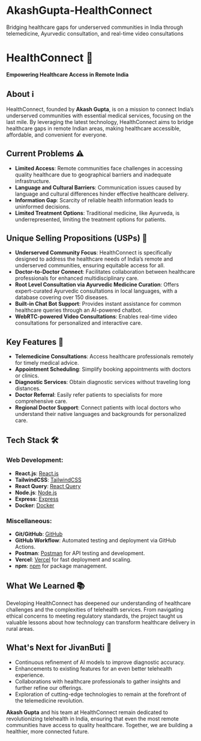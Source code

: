# AkashGupta-HealthConnect
Bridging healthcare gaps for underserved communities in India through telemedicine, Ayurvedic consultation, and real-time video consultations

# HealthConnect 🏥  
**Empowering Healthcare Access in Remote India**

## About ℹ️  
HealthConnect, founded by **Akash Gupta**, is on a mission to connect India’s underserved communities with essential medical services, focusing on the last mile. By leveraging the latest technology, HealthConnect aims to bridge healthcare gaps in remote Indian areas, making healthcare accessible, affordable, and convenient for everyone.

## Current Problems ⚠️  
- **Limited Access**: Remote communities face challenges in accessing quality healthcare due to geographical barriers and inadequate infrastructure.  
- **Language and Cultural Barriers**: Communication issues caused by language and cultural differences hinder effective healthcare delivery.  
- **Information Gap**: Scarcity of reliable health information leads to uninformed decisions.  
- **Limited Treatment Options**: Traditional medicine, like Ayurveda, is underrepresented, limiting the treatment options for patients.

## Unique Selling Propositions (USPs) 🌟  
- **Underserved Community Focus**: HealthConnect is specifically designed to address the healthcare needs of India’s remote and underserved communities, ensuring equitable access for all.  
- **Doctor-to-Doctor Connect**: Facilitates collaboration between healthcare professionals for enhanced multidisciplinary care.  
- **Root Level Consultation via Ayurvedic Medicine Curation**: Offers expert-curated Ayurvedic consultations in local languages, with a database covering over 150 diseases.  
- **Built-in Chat Bot Support**: Provides instant assistance for common healthcare queries through an AI-powered chatbot.  
- **WebRTC-powered Video Consultations**: Enables real-time video consultations for personalized and interactive care.

## Key Features 🔑  
- **Telemedicine Consultations**: Access healthcare professionals remotely for timely medical advice.  
- **Appointment Scheduling**: Simplify booking appointments with doctors or clinics.  
- **Diagnostic Services**: Obtain diagnostic services without traveling long distances.  
- **Doctor Referral**: Easily refer patients to specialists for more comprehensive care.  
- **Regional Doctor Support**: Connect patients with local doctors who understand their native languages and backgrounds for personalized care.

## Tech Stack 🛠️  
### Web Development:  
- **React.js**: [React.js](https://reactjs.org/)  
- **TailwindCSS**: [TailwindCSS](https://tailwindcss.com/)  
- **React Query**: [React Query](https://react-query.tanstack.com/)  
- **Node.js**: [Node.js](https://nodejs.org/)  
- **Express**: [Express](https://expressjs.com/)  
- **Docker**: [Docker](https://www.docker.com/)  

### Miscellaneous:  
- **Git/GitHub**: [GitHub](https://github.com/)  
- **GitHub Workflow**: Automated testing and deployment via GitHub Actions.  
- **Postman**: [Postman](https://www.postman.com/) for API testing and development.  
- **Vercel**: [Vercel](https://vercel.com/) for fast deployment and scaling.  
- **npm**: [npm](https://www.npmjs.com/) for package management.

## What We Learned 📚  
Developing HealthConnect has deepened our understanding of healthcare challenges and the complexities of telehealth services. From navigating ethical concerns to meeting regulatory standards, the project taught us valuable lessons about how technology can transform healthcare delivery in rural areas.

## What's Next for JivanButi 🔮  
- Continuous refinement of AI models to improve diagnostic accuracy.  
- Enhancements to existing features for an even better telehealth experience.  
- Collaborations with healthcare professionals to gather insights and further refine our offerings.  
- Exploration of cutting-edge technologies to remain at the forefront of the telemedicine revolution.

**Akash Gupta** and his team at HealthConnect remain dedicated to revolutionizing telehealth in India, ensuring that even the most remote communities have access to quality healthcare. Together, we are building a healthier, more connected future.
